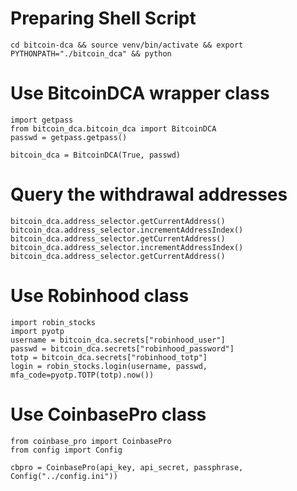 # Preparing Shell Script
```
cd bitcoin-dca && source venv/bin/activate && export PYTHONPATH="./bitcoin_dca" && python
```

# Use BitcoinDCA wrapper class
```
import getpass
from bitcoin_dca.bitcoin_dca import BitcoinDCA
passwd = getpass.getpass()

bitcoin_dca = BitcoinDCA(True, passwd)
```

# Query the withdrawal addresses
```
bitcoin_dca.address_selector.getCurrentAddress()
bitcoin_dca.address_selector.incrementAddressIndex()
bitcoin_dca.address_selector.getCurrentAddress()
bitcoin_dca.address_selector.incrementAddressIndex()
bitcoin_dca.address_selector.getCurrentAddress()
```

# Use Robinhood class
```
import robin_stocks
import pyotp
username = bitcoin_dca.secrets["robinhood_user"]
passwd = bitcoin_dca.secrets["robinhood_password"]
totp = bitcoin_dca.secrets["robinhood_totp"]
login = robin_stocks.login(username, passwd, mfa_code=pyotp.TOTP(totp).now())
```

# Use CoinbasePro class
```
from coinbase_pro import CoinbasePro
from config import Config

cbpro = CoinbasePro(api_key, api_secret, passphrase, Config("../config.ini"))
```
